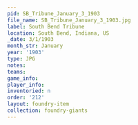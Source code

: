 ```yaml
---
pid: SB_Tribune_January_3_1903
file_name: SB_Tribune_January_3_1903.jpg
label: South Bend Tribune
location: South Bend, Indiana, US
_date: 3/1/1903
month_str: January
year: '1903'
type: JPG
notes: 
teams: 
game_info: 
player_info: 
inventoried: n
order: '212'
layout: foundry-item
collection: foundry-giants
---
```

